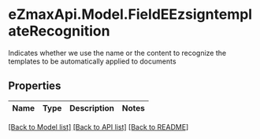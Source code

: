 # eZmaxApi.Model.FieldEEzsigntemplateRecognition
Indicates whether we use the name or the content to recognize the templates to be automatically applied to documents

## Properties

Name | Type | Description | Notes
------------ | ------------- | ------------- | -------------

[[Back to Model list]](../README.md#documentation-for-models) [[Back to API list]](../README.md#documentation-for-api-endpoints) [[Back to README]](../README.md)

